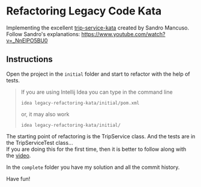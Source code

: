 # Refactoring Legacy Code Kata

Implementing the excellent [trip-service-kata](https://github.com/sandromancuso/trip-service-kata) created by Sandro Mancuso.\
Follow Sandro's explanations: https://www.youtube.com/watch?v=_NnElPO5BU0

## Instructions
Open the project in the ```initial``` folder and start to refactor with the help of tests.

> If you are using Intellij Idea you can type in the command line
> ```
> idea legacy-refactoring-kata/initial/pom.xml
> ```
> or, it may also work
> ```
> idea legacy-refactoring-kata/initial/
> ```

The starting point of refactoring is the TripService class. And the tests are in the TripServiceTest class...\
If you are doing this for the first time, then it is better to follow along with the [video](https://www.youtube.com/watch?v=_NnElPO5BU0).

In the ```complete``` folder you have my solution and all the commit history.

Have fun!